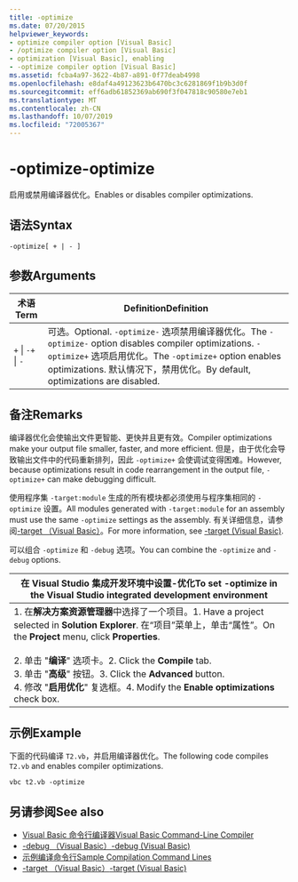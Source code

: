 ```yaml
---
title: -optimize
ms.date: 07/20/2015
helpviewer_keywords:
- optimize compiler option [Visual Basic]
- /optimize compiler option [Visual Basic]
- optimization [Visual Basic], enabling
- -optimize compiler option [Visual Basic]
ms.assetid: fcba4a97-3622-4b87-a891-0f77deab4998
ms.openlocfilehash: e8daf4a49123623b6470bc3c6281869f1b9b3d0f
ms.sourcegitcommit: eff6adb61852369ab690f3f047818c90580e7eb1
ms.translationtype: MT
ms.contentlocale: zh-CN
ms.lasthandoff: 10/07/2019
ms.locfileid: "72005367"
---
```

# <a name="-optimize"></a><span data-ttu-id="6a3b2-102">-optimize</span><span class="sxs-lookup"><span data-stu-id="6a3b2-102">-optimize</span></span>
<span data-ttu-id="6a3b2-103">启用或禁用编译器优化。</span><span class="sxs-lookup"><span data-stu-id="6a3b2-103">Enables or disables compiler optimizations.</span></span>  
  
## <a name="syntax"></a><span data-ttu-id="6a3b2-104">语法</span><span class="sxs-lookup"><span data-stu-id="6a3b2-104">Syntax</span></span>  
  
```console  
-optimize[ + | - ]  
```  
  
## <a name="arguments"></a><span data-ttu-id="6a3b2-105">参数</span><span class="sxs-lookup"><span data-stu-id="6a3b2-105">Arguments</span></span>  
  
|<span data-ttu-id="6a3b2-106">术语</span><span class="sxs-lookup"><span data-stu-id="6a3b2-106">Term</span></span>|<span data-ttu-id="6a3b2-107">Definition</span><span class="sxs-lookup"><span data-stu-id="6a3b2-107">Definition</span></span>|  
|---|---|  
|<span data-ttu-id="6a3b2-108">`+` &#124; `-`</span><span class="sxs-lookup"><span data-stu-id="6a3b2-108">`+` &#124; `-`</span></span>|<span data-ttu-id="6a3b2-109">可选。</span><span class="sxs-lookup"><span data-stu-id="6a3b2-109">Optional.</span></span> <span data-ttu-id="6a3b2-110">`-optimize-` 选项禁用编译器优化。</span><span class="sxs-lookup"><span data-stu-id="6a3b2-110">The `-optimize-` option disables compiler optimizations.</span></span> <span data-ttu-id="6a3b2-111">`-optimize+` 选项启用优化。</span><span class="sxs-lookup"><span data-stu-id="6a3b2-111">The `-optimize+` option enables optimizations.</span></span> <span data-ttu-id="6a3b2-112">默认情况下，禁用优化。</span><span class="sxs-lookup"><span data-stu-id="6a3b2-112">By default, optimizations are disabled.</span></span>|  
  
## <a name="remarks"></a><span data-ttu-id="6a3b2-113">备注</span><span class="sxs-lookup"><span data-stu-id="6a3b2-113">Remarks</span></span>  
 <span data-ttu-id="6a3b2-114">编译器优化会使输出文件更智能、更快并且更有效。</span><span class="sxs-lookup"><span data-stu-id="6a3b2-114">Compiler optimizations make your output file smaller, faster, and more efficient.</span></span> <span data-ttu-id="6a3b2-115">但是，由于优化会导致输出文件中的代码重新排列，因此 `-optimize+` 会使调试变得困难。</span><span class="sxs-lookup"><span data-stu-id="6a3b2-115">However, because optimizations result in code rearrangement in the output file, `-optimize+` can make debugging difficult.</span></span>  
  
 <span data-ttu-id="6a3b2-116">使用程序集 `-target:module` 生成的所有模块都必须使用与程序集相同的 `-optimize` 设置。</span><span class="sxs-lookup"><span data-stu-id="6a3b2-116">All modules generated with `-target:module` for an assembly must use the same `-optimize` settings as the assembly.</span></span> <span data-ttu-id="6a3b2-117">有关详细信息，请参阅[-target （Visual Basic）](../../../visual-basic/reference/command-line-compiler/target.md)。</span><span class="sxs-lookup"><span data-stu-id="6a3b2-117">For more information, see [-target (Visual Basic)](../../../visual-basic/reference/command-line-compiler/target.md).</span></span>  
  
 <span data-ttu-id="6a3b2-118">可以组合 `-optimize` 和 `-debug` 选项。</span><span class="sxs-lookup"><span data-stu-id="6a3b2-118">You can combine the `-optimize` and `-debug` options.</span></span>  
  
|<span data-ttu-id="6a3b2-119">在 Visual Studio 集成开发环境中设置-优化</span><span class="sxs-lookup"><span data-stu-id="6a3b2-119">To set -optimize in the Visual Studio integrated development environment</span></span>|  
|---|  
|<span data-ttu-id="6a3b2-120">1. 在**解决方案资源管理器**中选择了一个项目。</span><span class="sxs-lookup"><span data-stu-id="6a3b2-120">1.  Have a project selected in **Solution Explorer**.</span></span> <span data-ttu-id="6a3b2-121">在“项目”菜单上，单击“属性”。</span><span class="sxs-lookup"><span data-stu-id="6a3b2-121">On the **Project** menu, click **Properties**.</span></span><br />     <br /><span data-ttu-id="6a3b2-122">2. 单击 "**编译**" 选项卡。</span><span class="sxs-lookup"><span data-stu-id="6a3b2-122">2.  Click the **Compile** tab.</span></span><br /><span data-ttu-id="6a3b2-123">3. 单击 "**高级**" 按钮。</span><span class="sxs-lookup"><span data-stu-id="6a3b2-123">3.  Click the **Advanced** button.</span></span><br /><span data-ttu-id="6a3b2-124">4. 修改 "**启用优化**" 复选框。</span><span class="sxs-lookup"><span data-stu-id="6a3b2-124">4.  Modify the **Enable optimizations** check box.</span></span>|  
  
## <a name="example"></a><span data-ttu-id="6a3b2-125">示例</span><span class="sxs-lookup"><span data-stu-id="6a3b2-125">Example</span></span>  
 <span data-ttu-id="6a3b2-126">下面的代码编译 `T2.vb`，并启用编译器优化。</span><span class="sxs-lookup"><span data-stu-id="6a3b2-126">The following code compiles `T2.vb` and enables compiler optimizations.</span></span>  
  
```console
vbc t2.vb -optimize  
```  
  
## <a name="see-also"></a><span data-ttu-id="6a3b2-127">另请参阅</span><span class="sxs-lookup"><span data-stu-id="6a3b2-127">See also</span></span>

- [<span data-ttu-id="6a3b2-128">Visual Basic 命令行编译器</span><span class="sxs-lookup"><span data-stu-id="6a3b2-128">Visual Basic Command-Line Compiler</span></span>](../../../visual-basic/reference/command-line-compiler/index.md)
- [<span data-ttu-id="6a3b2-129">-debug （Visual Basic）</span><span class="sxs-lookup"><span data-stu-id="6a3b2-129">-debug (Visual Basic)</span></span>](../../../visual-basic/reference/command-line-compiler/debug.md)
- [<span data-ttu-id="6a3b2-130">示例编译命令行</span><span class="sxs-lookup"><span data-stu-id="6a3b2-130">Sample Compilation Command Lines</span></span>](../../../visual-basic/reference/command-line-compiler/sample-compilation-command-lines.md)
- [<span data-ttu-id="6a3b2-131">-target （Visual Basic）</span><span class="sxs-lookup"><span data-stu-id="6a3b2-131">-target (Visual Basic)</span></span>](../../../visual-basic/reference/command-line-compiler/target.md)
